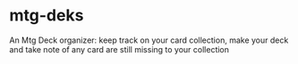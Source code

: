 # mtg-deks
An Mtg Deck organizer: keep track on your card collection, make your deck and take note of any card are still missing to your collection 
